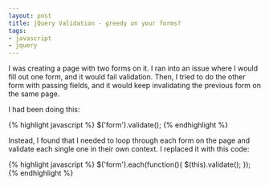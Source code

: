 ```yaml
---
layout: post
title: jQuery Validation - greedy on your forms?
tags:
- javascript
- jquery
---
```


I was creating a page with two forms on it.  I ran into an issue where I would fill out one form, and it would fail validation.  Then, I tried to do the other form with passing fields, and it would keep invalidating the previous form on the same page.

I had been doing this:

{% highlight javascript %}
$('form').validate();
{% endhighlight %}
    



Instead, I found that I needed to loop through each form on the page and validate each single one in their own context. I replaced it with this code:


    
{% highlight javascript %}
$('form').each(function(){
     $(this).validate();
});
{% endhighlight %}
    
